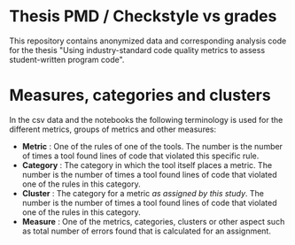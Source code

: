 # Thesis PMD / Checkstyle vs grades

This repository contains anonymized data and corresponding analysis code for the thesis "Using industry-standard code quality metrics to assess student-written program code".

# Measures, categories and clusters

In the csv data and the notebooks the following terminology is used for the different metrics, groups of metrics and other measures:

- **Metric** : One of the rules of one of the tools. The number is the number of times a tool found lines of code that violated this specific rule.
- **Category** : The category in which the tool itself places a metric. The number is the number of times a tool found lines of code that violated one of the rules in this category.
- **Cluster** : The category for a metric *as assigned by this study*. The number is the number of times a tool found lines of code that violated one of the rules in this category.
- **Measure** : One of the metrics, categories, clusters or other aspect such as total number of errors found that is calculated for an assignment.

